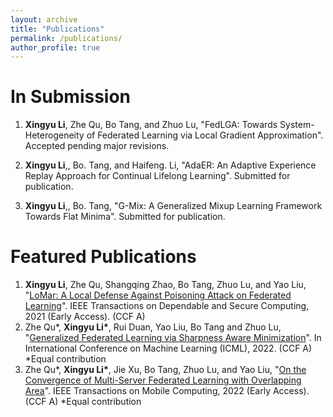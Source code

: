 ```yaml
---
layout: archive
title: "Publications"
permalink: /publications/
author_profile: true
---
```


In Submission
=====
1. **Xingyu Li**, Zhe Qu, Bo Tang, and Zhuo Lu, "FedLGA: Towards System-Heterogeneity of Federated Learning via Local Gradient Approximation". Accepted pending major revisions. 

2. **Xingyu Li**,, Bo. Tang, and Haifeng. Li, "AdaER: An Adaptive Experience Replay Approach for Continual Lifelong Learning". Submitted for publication. 

3. **Xingyu Li**,, Bo. Tang, "G-Mix: A Generalized Mixup Learning Framework Towards Flat Minima". Submitted for publication. 

<!-- 4. **Xingyu Li**, Zhe Qu, Bo Tang, and Zhuo Lu. "Stragglers are not disaster: A hybrid federated learning algorithm with delayed gradients". -->

Featured Publications
=====
1. **Xingyu Li**, Zhe Qu, Shangqing Zhao, Bo Tang, Zhuo Lu, and Yao Liu, "[LoMar: A Local Defense Against Poisoning Attack on Federated Learning](https://arxiv.org/pdf/2201.02873.pdf)". IEEE Transactions on Dependable and Secure Computing, 2021 (Early Access). (CCF A) 
2. Zhe Qu\*, **Xingyu Li\***, Rui Duan, Yao Liu, Bo Tang and Zhuo Lu, "[Generalized Federated Learning via Sharpness Aware Minimization](https://arxiv.org/pdf/2206.02618.pdf)". In International Conference on Machine Learning (ICML), 2022. (CCF A) \*Equal contribution
3. Zhe Qu\*, **Xingyu Li\***, Jie Xu, Bo Tang, Zhuo Lu, and Yao Liu, "[On the Convergence of Multi-Server Federated Learning with Overlapping Area](https://arxiv.org/pdf/2208.07893.pdf)". IEEE Transactions on Mobile Computing, 2022 (Early Access). (CCF A) \*Equal contribution
